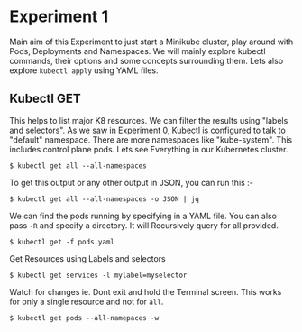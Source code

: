 # Experiment 1

Main aim of this Experiment to just start a Minikube cluster, play around with Pods, Deployments and Namespaces. We will mainly explore kubectl commands, their options and some concepts surrounding them. Lets also explore `kubectl apply` using YAML files.

## Kubectl GET

This helps to list major K8 resources. We can filter the results using "labels and selectors". As we saw in Experiment 0, Kubectl is configured to talk to "default" namespace. There are more namespaces like "kube-system". This includes control plane pods. Lets see Everything in our Kubernetes cluster.

`$ kubectl get all --all-namespaces`

To get this output or any other output in JSON, you can run this :-

`$ kubectl get all --all-namespaces -o JSON | jq`

We can find the pods running by specifying in a YAML file. You can also pass `-R` and specify a directory. It will Recursively query for all provided.

`$ kubectl get -f pods.yaml`

Get Resources using Labels and selectors

`$ kubectl get services -l mylabel=myselector`

Watch for changes ie. Dont exit and hold the Terminal screen. This works for only a single resource and not for `all`.

`$ kubectl get pods --all-namepaces -w`